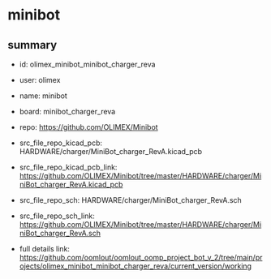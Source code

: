 # minibot
 
## summary 
* id: olimex_minibot_minibot_charger_reva
* user: olimex
* name: minibot
* board: minibot_charger_reva
* repo: https://github.com/OLIMEX/Minibot
* src_file_repo_kicad_pcb: HARDWARE/charger/MiniBot_charger_RevA.kicad_pcb
* src_file_repo_kicad_pcb_link: https://github.com/OLIMEX/Minibot/tree/master/HARDWARE/charger/MiniBot_charger_RevA.kicad_pcb


* src_file_repo_sch: HARDWARE/charger/MiniBot_charger_RevA.sch
* src_file_repo_sch_link: https://github.com/OLIMEX/Minibot/tree/master/HARDWARE/charger/MiniBot_charger_RevA.sch
* full details link: https://github.com/oomlout/oomlout_oomp_project_bot_v_2/tree/main/projects/olimex_minibot_minibot_charger_reva/current_version/working  







